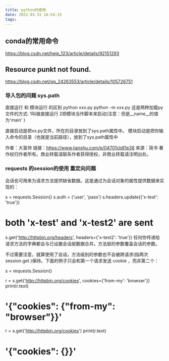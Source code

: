 ```yaml
---
title: python的使用
date: 2022-03-31 16:54:15
tags:
---
```


## conda的常用命令

https://blog.csdn.net/hejp_123/article/details/92151293



## Resource punkt not found.

https://blog.csdn.net/qq_24263553/article/details/105726751

### 导入包的问题 sys.path

直接运行 和 模块运行 的区别
python xxx.py
python -m xxx.py
这是两种加载py文件的方式:
1叫做直接运行
2把模块当作脚本来启动(注意：但是__name__的值为'main' )

直接启动是把xx.py文件，所在的目录放到了sys.path属性中。
模块启动是把你输入命令的目录（也就是当前路径），放到了sys.path属性中

作者：大富帅
链接：https://www.jianshu.com/p/04701cb81e38
来源：简书
著作权归作者所有。商业转载请联系作者获得授权，非商业转载请注明出处。

### requests 的session的使用 重定向问题
会话也可用来为请求方法提供缺省数据。这是通过为会话对象的属性提供数据来实现的：

s = requests.Session()
s.auth = ('user', 'pass')
s.headers.update({'x-test': 'true'})

# both 'x-test' and 'x-test2' are sent
s.get('http://httpbin.org/headers', headers={'x-test2': 'true'})
任何你传递给请求方法的字典都会与已设置会话层数据合并。方法层的参数覆盖会话的参数。

不过需要注意，就算使用了会话，方法级别的参数也不会被跨请求(指两次session.get       )保持。下面的例子只会和第一个请求发送 ​cookie​ ，而非第二个：

s = requests.Session()

r = s.get('http://httpbin.org/cookies', cookies={'from-my': 'browser'})
print(r.text)
# '{"cookies": {"from-my": "browser"}}'

r = s.get('http://httpbin.org/cookies')
print(r.text)
# '{"cookies": {}}'

